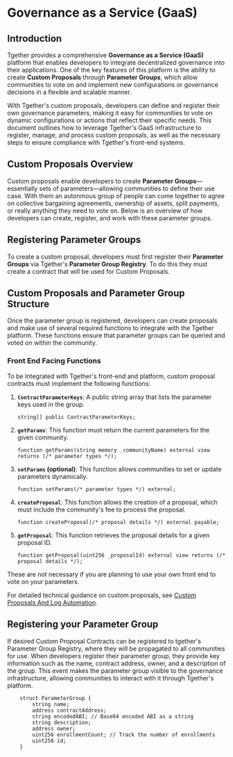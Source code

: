 # Governance as a Service (GaaS)

## Introduction

Tgether provides a comprehensive **Governance as a Service (GaaS)** platform that enables developers to integrate decentralized governance into their applications. One of the key features of this platform is the ability to create **Custom Proposals** through **Parameter Groups**, which allow communities to vote on and implement new configurations or governance decisions in a flexible and scalable manner.

With Tgether's custom proposals, developers can define and register their own governance parameters, making it easy for communities to vote on dynamic configurations or actions that reflect their specific needs. This document outlines how to leverage Tgether's GaaS infrastructure to register, manage, and process custom proposals, as well as the necessary steps to ensure compliance with Tgether's front-end systems.

## Custom Proposals Overview

Custom proposals enable developers to create **Parameter Groups**—essentially sets of parameters—allowing communities to define their use case. With them an autonmous group of people can come together to agree on collective bargaining agreements, ownership of assets, split payments, or really anything they need to vote on. Below is an overview of how developers can create, register, and work with these parameter groups.

## Registering Parameter Groups

To create a custom proposal, developers must first register their **Parameter Groups** via Tgether's **Parameter Group Registry**. To do this they must create a contract that will be used for Custom Proposals.

## Custom Proposals and Parameter Group Structure

Once the parameter group is registered, developers can create proposals and make use of several required functions to integrate with the Tgether platform. These functions ensure that parameter groups can be queried and voted on within the community.

### Front End Facing Functions

To be Integrated with Tgether's front-end and platform, custom proposal contracts must implement the following functions:

1. **`ContractParameterKeys`**: A public string array that lists the parameter keys used in the group.
    ```solidity
    string[] public ContractParameterKeys;
    ```

2. **`getParams`**: This function must return the current parameters for the given community.
    ```solidity
    function getParams(string memory _communityName) external view returns (/* parameter types */);
    ```

3. **`setParams` (optional)**: This function allows communities to set or update parameters dynamically.
    ```solidity
    function setParams(/* parameter types */) external;
    ```

4. **`createProposal`**: This function allows the creation of a proposal, which must include the community's fee to process the proposal.
    ```solidity
    function createProposal(/* proposal details */) external payable;
    ```

5. **`getProposal`**: This function retrieves the proposal details for a given proposal ID.
    ```solidity
    function getProposal(uint256 _proposalId) external view returns (/* proposal details */);
    ```

These are not necessary if you are planning to use your own front end to vote on your parameters.

For detailed technical guidance on custom proposals, see [Custom Proposals And Log Automation](./Custom-Proposals-and-Log-Automation).

## Registering your Parameter Group

If desired Custom Proposal Contracts can be registered to tgether's Parameter Group Registry, where they will be propagated to all communities for use. When developers register their parameter group, they provide key information such as the name, contract address, owner, and a description of the group. This event makes the parameter group visible to the governance infrastructure, allowing communities to interact with it through Tgether's platform.

```solidity
    struct ParameterGroup {
        string name;
        address contractAddress;
        string encodedABI; // Base64 encoded ABI as a string
        string description;
        address owner;
        uint256 enrollmentCount; // Track the number of enrollments
        uint256 id;
    }
